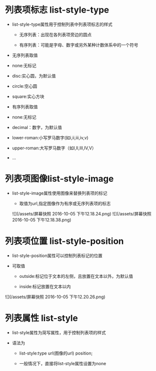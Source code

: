 # 列表项标志 list-style-type

 - list-style-type属性用于控制列表中列表项标志的样式

   - 无序列表：出现在各列表项旁边的圆点

   - 有序列表：可能是字母、数字或另外某种计数体系中的一个符号

 - 无序列表取值

  - none:无标记
  - disc:实心圆，为默认值
  - circle:空心圆
  - square:实心方块

 - 有序列表取值

  - none:无标记
  - decimal：数字，为默认值
  - lower-roman:小写罗马数字(如i,ii,iii,iv,v)

  - upper-roman:大写罗马数字（如I,II,III,IV,V）

  - ...

# 列表项图像list-style-image

 - list-style-image属性使用图像来替换列表项的标记

   - 取值为url,指定图像作为有序或无序列表项的标志

    ![](/assets/屏幕快照 2016-10-05 下午12.18.24.png)
    ![](/assets/屏幕快照 2016-10-05 下午12.18.38.png)

# 列表项位置 list-style-position

  - list-style-position属性可以控制列表标记的位置

  - 可取值

    - outside:标记位于文本的左侧，且放置在文本以外，为默认值

    - inside:标记放置在文本以内

 ![](/assets/屏幕快照 2016-10-05 下午12.20.26.png)

# 列表属性 list-style

  - list-style属性为简写属性，用于控制列表项的样式

  - 语法为

    - list-style:type url(图像的url) position;

    - 一般情况下，直接将list-style属性设置为none

